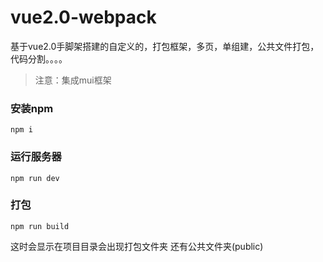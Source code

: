 # vue2.0-webpack
基于vue2.0手脚架搭建的自定义的，打包框架，多页，单组建，公共文件打包，代码分割。。。。

> 注意：集成mui框架

### 安装npm

`npm i`

### 运行服务器

`npm run dev`

### 打包

`npm run build`

这时会显示在项目目录会出现打包文件夹  还有公共文件夹(public)